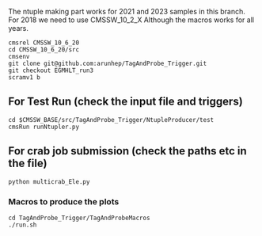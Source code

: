 The ntuple making part works for 2021 and 2023 samples in this branch.
For 2018 we need to use CMSSW_10_2_X
Although the macros works for all years.

`cmsrel CMSSW_10_6_20`  
`cd CMSSW_10_6_20/src`  
`cmsenv`  
`git clone git@github.com:arunhep/TagAndProbe_Trigger.git`  
`git checkout EGMHLT_run3`  
`scramv1 b` 

## For Test Run (check the input file and triggers)

`cd $CMSSW_BASE/src/TagAndProbe_Trigger/NtupleProducer/test`  
`cmsRun runNtupler.py`  

## For crab job submission (check the paths etc in the file)

`python multicrab_Ele.py`  

### Macros to produce the plots

`cd TagAndProbe_Trigger/TagAndProbeMacros`  
`./run.sh` 
